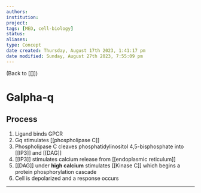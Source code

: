 ```yaml
---
authors: 
institution: 
project: 
tags: [MED, cell-biology]
status: 
aliases: 
type: Concept
date created: Thursday, August 17th 2023, 1:41:17 pm
date modified: Sunday, August 27th 2023, 7:55:09 pm
---
```


(Back to [[]])

# Galpha-q

## Process
1. Ligand binds GPCR
2. Gq stimulates [[phospholipase C]]
3. Phospholipase C cleaves phosphatidylinositol 4,5-bisphosphate into [[IP3]] and [[DAG]]
4. [[IP3]] stimulates calcium release from [[endoplasmic reticulum]]
5. [[DAG]] under **high calcium** stimulates [[Kinase C]] which begins a protein phosphorylation cascade
6. Cell is depolarized and a response occurs

---

